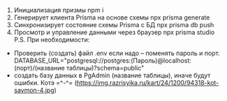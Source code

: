 1. Инициализация призмы
npm i
2. Генерирует клиента Prisma на основе схемы
npx prisma generate
3. Синхронизирует состояние схемы Prisma с БД
npx prisma db push
4. Просмотр и управление данными через браузер
npx prisma studio
P.S. При необходимости:
- Проверить (создать) файл .env если надо – поменять пароль и порт.
DATABASE_URL="postgresql://postgres:(Пароль)@localhost:(порт)/(название таблицы)?schema=public"
- создать базу данных в PgAdmin (название таблицы), иначе будут ошибки.
Котэ =^-^= (https://img.razrisyika.ru/kart/24/1200/94318-kot-saymon-4.jpg)